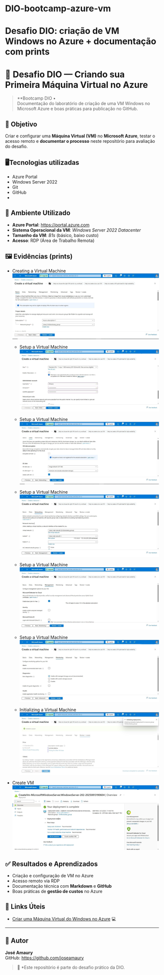 

# DIO-bootcamp-azure-vm
Desafio DIO: criação de VM Windows no Azure + documentação com prints
=======
# 🚀 Desafio DIO — Criando sua Primeira Máquina Virtual no Azure

> **Bootcamp DIO •   
> Documentação do laboratório de criação de uma VM Windows no Microsoft Azure e boas práticas para publicação no GitHub.


## 🎯 Objetivo
Criar e configurar uma **Máquina Virtual (VM)** no **Microsoft Azure**, testar o acesso remoto e **documentar o processo** neste repositório para avaliação do desafio.


## 🖥️Tecnologias utilizadas
- Azure Portal
- Windows Server 2022
- Git
- GitHub
- 

## 🧩 Ambiente Utilizado
- **Azure Portal**: https://portal.azure.com
- **Sistema Operacional da VM**: *Windows Server 2022 Datacenter* 
- **Tamanho da VM**: *B1s* (básico, baixo custo) 
- **Acesso**: RDP (Área de Trabalho Remota)


## 🖼️ Evidências (prints)

- Creating a Virtual Machine  
  ![Creating a Virtual Machine](images/Capture1.JPG)

  - Setup a Virtual Machine  
  ![Setup a Virtual Machine](images/Capture2.JPG)

  - Setup a Virtual Machine  
  ![Setup a Virtual Machine](images/Capture3.JPG)

  - Setup a Virtual Machine  
  ![Setup a Virtual Machine](images/Capture4.JPG)

  - Setup a Virtual Machine  
  ![Setup a Virtual Machine](images/Capture5.JPG)

  - Setup a Virtual Machine  
  ![Setup a Virtual Machine](images/Capture6.JPG)

  - Initializing a Virtual Machine  
  ![Initializing a Virtual Machine](images/Capture7.JPG)
  
- Create VM  
  ![Create VM](images/Capture8.JPG)



## ✅ Resultados e Aprendizados
- Criação e configuração de VM no Azure
- Acesso remoto via RDP
- Documentação técnica com **Markdown** e **GitHub**
- Boas práticas de **gestão de custos** no Azure


## 🔗 Links Úteis

- [Criar uma Máquina Virtual do Windows no Azure](https://learn.microsoft.com/pt-br/azure/virtual-machines/windows/quick-create-portal) 💻

---

## 👤 Autor
**José Amaury**  
GitHub: https://github.com/joseamaury

> 📌 *Este repositório é parte do desafio prático da DIO. 

